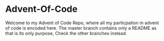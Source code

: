 # Advent-Of-Code
Welcome to my Advent of Code Repo, where all my particpation in advent of code is encoded here. The master branch contains only a README as that is its only purpose, Check the other branches instead.
